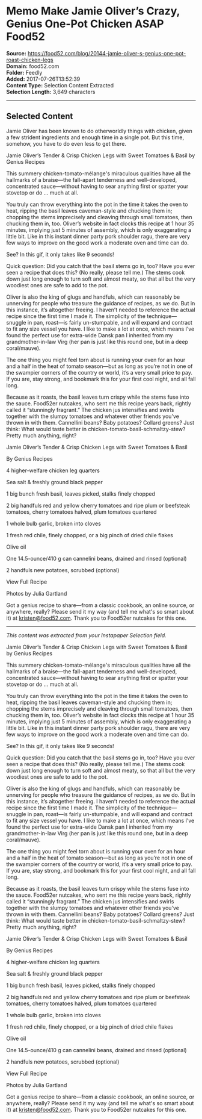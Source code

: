 # Memo Make Jamie Oliver’s Crazy, Genius One-Pot Chicken ASAP Food52

**Source:** https://food52.com/blog/20144-jamie-oliver-s-genius-one-pot-roast-chicken-legs  
**Domain:** food52.com  
**Folder:** Feedly  
**Added:** 2017-07-26T13:52:39  
**Content Type:** Selection Content Extracted  
**Selection Length:** 3,649 characters  


---

## Selected Content

Jamie Oliver has been known to do otherworldly things with chicken, given a few strident ingredients and enough time in a single pot. But this time, somehow, you have to do even less to get there.

Jamie Oliver’s Tender & Crisp Chicken Legs with Sweet Tomatoes & Basil
by Genius Recipes

This summery chicken-tomato-mélange's miraculous qualities have all the hallmarks of a braise—the fall-apart tenderness and well-developed, concentrated sauce—without having to sear anything first or spatter your stovetop or do ... much at all.

You truly can throw everything into the pot in the time it takes the oven to heat, ripping the basil leaves caveman-style and chucking them in; chopping the stems imprecisely and cleaving through small tomatoes, then chucking them in, too. Oliver’s website in fact clocks this recipe at 1 hour 35 minutes, implying just 5 minutes of assembly, which is only exaggerating a little bit. Like in this instant dinner party pork shoulder ragu, there are very few ways to improve on the good work a moderate oven and time can do.

See? In this gif, it only takes like 9 seconds!

Quick question: Did you catch that the basil stems go in, too? Have you ever seen a recipe that does this? (No really, please tell me.) The stems cook down just long enough to turn soft and almost meaty, so that all but the very woodiest ones are safe to add to the pot.

Oliver is also the king of glugs and handfuls, which can reasonably be unnerving for people who treasure the guidance of recipes, as we do. But in this instance, it’s altogether freeing. I haven’t needed to reference the actual recipe since the first time I made it. The simplicity of the technique—snuggle in pan, roast—is fairly un-stumpable, and will expand and contract to fit any size vessel you have. I like to make a lot at once, which means I’ve found the perfect use for extra-wide Dansk pan I inherited from my grandmother-in-law Virg (her pan is just like this round one, but in a deep coral/mauve).

The one thing you might feel torn about is running your oven for an hour and a half in the heat of tomato season—but as long as you’re not in one of the swampier corners of the country or world, it’s a very small price to pay. If you are, stay strong, and bookmark this for your first cool night, and all fall long.

Because as it roasts, the basil leaves turn crispy while the stems fuse into the sauce. Food52er nutcakes, who sent me this recipe years back, rightly called it “stunningly fragrant.” The chicken jus intensifies and swirls together with the slumpy tomatoes and whatever other friends you’ve thrown in with them. Cannellini beans? Baby potatoes? Collard greens? Just think: What would taste better in chicken-tomato-basil-schmaltzy-stew? Pretty much anything, right?

Jamie Oliver’s Tender & Crisp Chicken Legs with Sweet Tomatoes & Basil

By Genius Recipes

4
higher-welfare chicken leg quarters

Sea salt & freshly ground black pepper

1
big bunch fresh basil, leaves picked, stalks finely chopped

2
big handfuls red and yellow cherry tomatoes and ripe plum or beefsteak tomatoes, cherry tomatoes halved, plum tomatoes quartered

1
whole bulb garlic, broken into cloves

1
fresh red chile, finely chopped, or a big pinch of dried chile flakes

Olive oil

One
14.5-ounce/410 g can cannelini beans, drained and rinsed (optional)

2
handfuls new potatoes, scrubbed (optional)

View Full Recipe

Photos by Julia Gartland

Got a genius recipe to share—from a classic cookbook, an online source, or anywhere, really? Please send it my way (and tell me what's so smart about it) at kristen@food52.com. Thank you to Food52er nutcakes for this one.

---

*This content was extracted from your Instapaper Selection field.*

Jamie Oliver’s Tender & Crisp Chicken Legs with Sweet Tomatoes & Basil
by Genius Recipes

This summery chicken-tomato-mélange's miraculous qualities have all the hallmarks of a braise—the fall-apart tenderness and well-developed, concentrated sauce—without having to sear anything first or spatter your stovetop or do ... much at all.

You truly can throw everything into the pot in the time it takes the oven to heat, ripping the basil leaves caveman-style and chucking them in; chopping the stems imprecisely and cleaving through small tomatoes, then chucking them in, too. Oliver’s website in fact clocks this recipe at 1 hour 35 minutes, implying just 5 minutes of assembly, which is only exaggerating a little bit. Like in this instant dinner party pork shoulder ragu, there are very few ways to improve on the good work a moderate oven and time can do.

See? In this gif, it only takes like 9 seconds!

Quick question: Did you catch that the basil stems go in, too? Have you ever seen a recipe that does this? (No really, please tell me.) The stems cook down just long enough to turn soft and almost meaty, so that all but the very woodiest ones are safe to add to the pot.

Oliver is also the king of glugs and handfuls, which can reasonably be unnerving for people who treasure the guidance of recipes, as we do. But in this instance, it’s altogether freeing. I haven’t needed to reference the actual recipe since the first time I made it. The simplicity of the technique—snuggle in pan, roast—is fairly un-stumpable, and will expand and contract to fit any size vessel you have. I like to make a lot at once, which means I’ve found the perfect use for extra-wide Dansk pan I inherited from my grandmother-in-law Virg (her pan is just like this round one, but in a deep coral/mauve).

The one thing you might feel torn about is running your oven for an hour and a half in the heat of tomato season—but as long as you’re not in one of the swampier corners of the country or world, it’s a very small price to pay. If you are, stay strong, and bookmark this for your first cool night, and all fall long.

Because as it roasts, the basil leaves turn crispy while the stems fuse into the sauce. Food52er nutcakes, who sent me this recipe years back, rightly called it “stunningly fragrant.” The chicken jus intensifies and swirls together with the slumpy tomatoes and whatever other friends you’ve thrown in with them. Cannellini beans? Baby potatoes? Collard greens? Just think: What would taste better in chicken-tomato-basil-schmaltzy-stew? Pretty much anything, right?

Jamie Oliver’s Tender & Crisp Chicken Legs with Sweet Tomatoes & Basil

By Genius Recipes

4
higher-welfare chicken leg quarters

Sea salt & freshly ground black pepper

1
big bunch fresh basil, leaves picked, stalks finely chopped

2
big handfuls red and yellow cherry tomatoes and ripe plum or beefsteak tomatoes, cherry tomatoes halved, plum tomatoes quartered

1
whole bulb garlic, broken into cloves

1
fresh red chile, finely chopped, or a big pinch of dried chile flakes

Olive oil

One
14.5-ounce/410 g can cannelini beans, drained and rinsed (optional)

2
handfuls new potatoes, scrubbed (optional)

View Full Recipe

Photos by Julia Gartland

Got a genius recipe to share—from a classic cookbook, an online source, or anywhere, really? Please send it my way (and tell me what's so smart about it) at kristen@food52.com. Thank you to Food52er nutcakes for this one.
